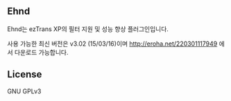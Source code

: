 
## Ehnd
Ehnd는 ezTrans XP의 필터 지원 및 성능 향상 플러그인입니다. 

사용 가능한 최신 버전은 v3.02 (15/03/16)이며 http://eroha.net/220301117949 에서 다운로드 가능합니다.

## License
GNU GPLv3
